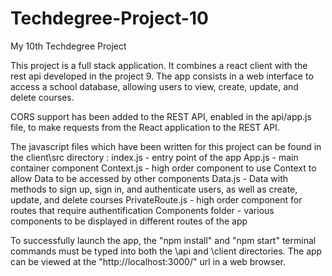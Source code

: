 # Techdegree-Project-10
 My 10th Techdegree Project

This project is a full stack application.
It combines a react client with the rest api developed in the project 9.
The app consists in a web interface to access a school database, allowing users to view, create, update, and delete courses.

CORS support has been added to the REST API, enabled in the api/app.js file, to make requests from the React application to the REST API.

The javascript files which have been written for this project can be found in the client\src directory :
index.js - entry point of the app
App.js - main container component
Context.js - high order component to use Context to allow Data to be accessed by other components
Data.js - Data with methods to sign up, sign in, and authenticate users, as well as create, update, and delete courses
PrivateRoute.js - high order component for routes that require authentification
Components folder - various components to be displayed in different routes of the app

To successfully launch the app, the "npm install" and "npm start" terminal commands must be typed into both the \api and \client directories.
The app can be viewed at the "http://localhost:3000/" url in a web browser.
